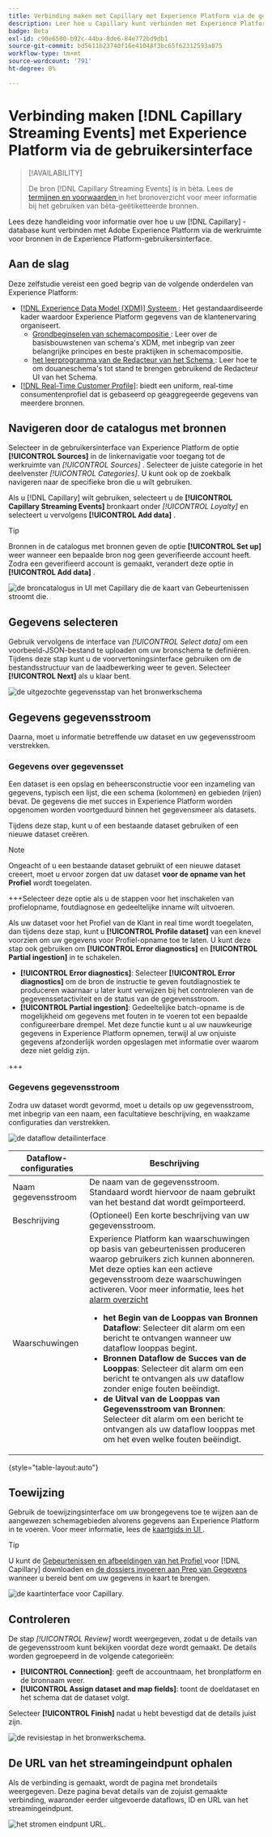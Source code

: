 ```yaml
---
title: Verbinding maken met Capillary met Experience Platform via de gebruikersinterface
description: Leer hoe u Capillary kunt verbinden met Experience Platform via de gebruikersinterface
badge: Beta
exl-id: c90e6500-b92c-44ba-8de6-84e772bd9db1
source-git-commit: bd5611b23740f16e41048f3bc65f62312593a075
workflow-type: tm+mt
source-wordcount: '791'
ht-degree: 0%

---
```


# Verbinding maken [!DNL Capillary Streaming Events] met Experience Platform via de gebruikersinterface

>[!AVAILABILITY]
>
>De bron [!DNL Capillary Streaming Events] is in bèta. Lees de [ termijnen en voorwaarden ](../../../../home.md#terms-and-conditions) in het bronoverzicht voor meer informatie bij het gebruiken van bèta-geëtiketteerde bronnen.

Lees deze handleiding voor informatie over hoe u uw [!DNL Capillary] -database kunt verbinden met Adobe Experience Platform via de werkruimte voor bronnen in de Experience Platform-gebruikersinterface.

## Aan de slag

Deze zelfstudie vereist een goed begrip van de volgende onderdelen van Experience Platform:

* [[!DNL Experience Data Model (XDM)]  Systeem ](../../../../../xdm/home.md): Het gestandaardiseerde kader waardoor Experience Platform gegevens van de klantenervaring organiseert.
   * [ Grondbeginselen van schemacompositie ](../../../../../xdm/schema/composition.md): Leer over de basisbouwstenen van schema&#39;s XDM, met inbegrip van zeer belangrijke principes en beste praktijken in schemacompositie.
   * [ het leerprogramma van de Redacteur van het Schema ](../../../../../xdm/tutorials/create-schema-ui.md): Leer hoe te om douaneschema&#39;s tot stand te brengen gebruikend de Redacteur UI van het Schema.
* [[!DNL Real-Time Customer Profile]](../../../../../profile/home.md): biedt een uniform, real-time consumentenprofiel dat is gebaseerd op geaggregeerde gegevens van meerdere bronnen.

## Navigeren door de catalogus met bronnen

Selecteer in de gebruikersinterface van Experience Platform de optie **[!UICONTROL Sources]** in de linkernavigatie voor toegang tot de werkruimte van *[!UICONTROL Sources]* . Selecteer de juiste categorie in het deelvenster *[!UICONTROL Categories]*. U kunt ook op de zoekbalk navigeren naar de specifieke bron die u wilt gebruiken.

Als u [!DNL Capillary] wilt gebruiken, selecteert u de **[!UICONTROL Capillary Streaming Events]** bronkaart onder *[!UICONTROL Loyalty]* en selecteert u vervolgens **[!UICONTROL Add data]** .

>[!TIP]
>
>Bronnen in de catalogus met bronnen geven de optie **[!UICONTROL Set up]** weer wanneer een bepaalde bron nog geen geverifieerde account heeft. Zodra een geverifieerd account is gemaakt, verandert deze optie in **[!UICONTROL Add data]** .

![ de broncatalogus in UI met Capillary die de kaart van Gebeurtenissen stroomt die.](../../../../images/tutorials/create/capillary/catalog.png)

## Gegevens selecteren

Gebruik vervolgens de interface van *[!UICONTROL Select data]* om een voorbeeld-JSON-bestand te uploaden om uw bronschema te definiëren. Tijdens deze stap kunt u de voorvertoningsinterface gebruiken om de bestandsstructuur van de laadbewerking weer te geven. Selecteer **[!UICONTROL Next]** als u klaar bent.

![ de uitgezochte gegevensstap van het bronwerkschema ](../../../../images/tutorials/create/capillary/select-data.png)

## Gegevens gegevensstroom

Daarna, moet u informatie betreffende uw dataset en uw gegevensstroom verstrekken.

### Gegevens over gegevensset

Een dataset is een opslag en beheersconstructie voor een inzameling van gegevens, typisch een lijst, die een schema (kolommen) en gebieden (rijen) bevat. De gegevens die met succes in Experience Platform worden opgenomen worden voortgeduurd binnen het gegevensmeer als datasets.

Tijdens deze stap, kunt u of een bestaande dataset gebruiken of een nieuwe dataset creëren.

>[!NOTE]
>
>Ongeacht of u een bestaande dataset gebruikt of een nieuwe dataset creeert, moet u ervoor zorgen dat uw dataset **voor de opname van het Profiel** wordt toegelaten.

+++Selecteer deze optie als u de stappen voor het inschakelen van profielopname, foutdiagnose en gedeeltelijke inname wilt uitvoeren.

Als uw dataset voor het Profiel van de Klant in real time wordt toegelaten, dan tijdens deze stap, kunt u **[!UICONTROL Profile dataset]** van een knevel voorzien om uw gegevens voor Profiel-opname toe te laten. U kunt deze stap ook gebruiken om **[!UICONTROL Error diagnostics]** en **[!UICONTROL Partial ingestion]** in te schakelen.

* **[!UICONTROL Error diagnostics]**: Selecteer **[!UICONTROL Error diagnostics]** om de bron de instructie te geven foutdiagnostiek te produceren waarnaar u later kunt verwijzen bij het controleren van de gegevenssetactiviteit en de status van de gegevensstroom.
* **[!UICONTROL Partial ingestion]**: Gedeeltelijke batch-opname is de mogelijkheid om gegevens met fouten in te voeren tot een bepaalde configureerbare drempel. Met deze functie kunt u al uw nauwkeurige gegevens in Experience Platform opnemen, terwijl al uw onjuiste gegevens afzonderlijk worden opgeslagen met informatie over waarom deze niet geldig zijn.

+++

### Gegevens gegevensstroom

Zodra uw dataset wordt gevormd, moet u details op uw gegevensstroom, met inbegrip van een naam, een facultatieve beschrijving, en waakzame configuraties dan verstrekken.

![ de dataflow detailinterface ](../../../../images/tutorials/create/capillary/dataflow-detail.png)

| Dataflow-configuraties | Beschrijving |
| --- | --- |
| Naam gegevensstroom | De naam van de gegevensstroom.  Standaard wordt hiervoor de naam gebruikt van het bestand dat wordt geïmporteerd. |
| Beschrijving | (Optioneel) Een korte beschrijving van uw gegevensstroom. |
| Waarschuwingen | Experience Platform kan waarschuwingen op basis van gebeurtenissen produceren waarop gebruikers zich kunnen abonneren. Met deze opties kan een actieve gegevensstroom deze waarschuwingen activeren.  Voor meer informatie, lees het [ alarm overzicht ](../../alerts.md) <ul><li>**het Begin van de Looppas van Bronnen Dataflow**: Selecteer dit alarm om een bericht te ontvangen wanneer uw dataflow looppas begint.</li><li>**Bronnen Dataflow de Succes van de Looppas**: Selecteer dit alarm om een bericht te ontvangen als uw dataflow zonder enige fouten beëindigt.</li><li>**de Uitval van de Looppas van Gegevensstroom van Bronnen**: Selecteer dit alarm om een bericht te ontvangen als uw dataflow looppas met om het even welke fouten beëindigt.</li></ul> |

{style="table-layout:auto"}

## Toewijzing

Gebruik de toewijzingsinterface om uw brongegevens toe te wijzen aan de aangewezen schemagebieden alvorens gegevens aan Experience Platform in te voeren. Voor meer informatie, lees de [ kaartgids in UI ](../../../../../data-prep/ui/mapping.md).

>[!TIP]
>
>U kunt de [ Gebeurtenissen en afbeeldingen van het Profiel ](../../../../images/tutorials/create/capillary/mappings.zip) voor [!DNL Capillary] downloaden en [ de dossiers invoeren aan Prep van Gegevens ](../../../../../data-prep/ui/mapping.md#import-mapping) wanneer u bereid bent om uw gegevens in kaart te brengen.

![ de kaartinterface voor Capillary.](../../../../images/tutorials/create/capillary/mappings.png)

## Controleren

De stap *[!UICONTROL Review]* wordt weergegeven, zodat u de details van de gegevensstroom kunt bekijken voordat deze wordt gemaakt. De details worden gegroepeerd in de volgende categorieën:

* **[!UICONTROL Connection]**: geeft de accountnaam, het bronplatform en de bronnaam weer.
* **[!UICONTROL Assign dataset and map fields]**: toont de doeldataset en het schema dat de dataset volgt.

Selecteer **[!UICONTROL Finish]** nadat u hebt bevestigd dat de details juist zijn.

![ de revisiestap in het bronwerkschema.](../../../../images/tutorials/create/capillary/review.png)

## De URL van het streamingeindpunt ophalen

Als de verbinding is gemaakt, wordt de pagina met brondetails weergegeven. Deze pagina bevat details van de zojuist gemaakte verbinding, waaronder eerder uitgevoerde dataflows, ID en URL van het streamingeindpunt.

![ het stromen eindpunt URL.](../../../../images/tutorials/create/capillary/endpoint-url.png)
